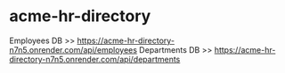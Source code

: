 # acme-hr-directory
Employees DB >> https://acme-hr-directory-n7n5.onrender.com/api/employees
Departments DB >> https://acme-hr-directory-n7n5.onrender.com/api/departments
